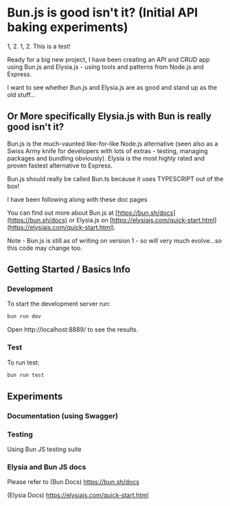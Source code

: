 # Bun.js is good isn't it? (Initial API baking experiments)

1, 2. 1, 2. This is a test!

Ready for a big new project, I have been creating an API and CRUD app using Bun.js and Elysia.js - using tools and patterns from Node.js and Express.

I want to see whether Bun.js and Elysia.js are as good and stand up as the old stuff...

## Or More specifically Elysia.js with Bun is really good isn't it?

Bun.js is the much-vaunted like-for-like Node.js alternative (seen also as a Swiss Army knife for developers with lots of extras - testing, managing packages and bundling obviously). Elysia is the most highly rated and proven fastest alternative to Express.

Bun.js should really be called Bun.ts because it uses TYPESCRIPT out of the box!

I have been following along with these doc pages

You can find out more about Bun.js at [https://bun.sh/docs](https://bun.sh/docs) or Elysia.js on [https://elysiajs.com/quick-start.html](https://elysiajs.com/quick-start.html).

Note - Bun.js is still as of writing on version 1 - so will very much evolve...so this code may change too.

## Getting Started / Basics Info

### Development

To start the development server run:

```bash
bun run dev
```

Open http://localhost:8889/ to see the results.

### Test

To run test:

```bash
bun run test
```

## Experiments

### Documentation (using Swagger)

### Testing

Using Bun JS testing suite

### Elysia and Bun JS docs

Please refer to (Bun Docs) https://bun.sh/docs

(Elysia Docs) https://elysiajs.com/quick-start.html

<!---

## Objectives (Personal)

- handlers and context - body, query, params, store, set . status / headers / redirect

- explore bun testing
- use html
- using sqlite db (using Drizzle ORM later)
- use typescript
- use env variables
- use routers / controllers
- understand the context handler - res req
- understand guards / hooks
- understand middleware, hooks, auths
- OnResponse, OnError
- Streams / Blobs
- file io API / generate txt - make some ascii art - https://www.npmjs.com/package/figlet / https://devhints.io/figlet
- Websockets
- use swagger
- use CORS
- use logger
- use Helmet

Done:


# Learningz (Personal)

- '' - a second apostrophe let's you keep an apostrophe in JSON body for sqlite
- updating autoincrement to 666 is hard


--->

